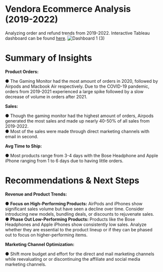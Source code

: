 # Vendora Ecommerce Analysis (2019-2022)

Analyzing order and refund trends from 2019-2022. Interactive Tableau dashboard can be found [here](https://public.tableau.com/app/profile/derek.wong6763/viz/VendoraSalesTrendDashboard/Dashboard1).
![Dashboard 1 (3)](https://github.com/user-attachments/assets/05db8d48-ff2c-4a1f-851e-4d13e1aca2c1)



# Summary of Insights

**Product Orders:**

● The Gaming Monitor had the most amount of orders in 2020, followed by Airpods and Macbook Air respectively. Due to the COVID-19 pandemic, orders from 2019-2021 experienced a large spike followed by a slow decrease of volume in orders after 2021.

**Sales:**

● Though the gaming monitor had the highest amount of orders, Airpods generated the most sales and made up nearly 40-50% of all sales from 2019-2022. <br>
● Most of the sales were made through direct marketing channels with email in second.

**Avg Time to Ship:**

● Most products range from 3-4 days with the Bose Headphone and Apple iPhone ranging from 1 to 6 days due to having little orders.

# Recommendations & Next Steps

**Revenue and Product Trends:**

  ● **Focus on High-Performing Products:** AirPods and iPhones show significant sales volume but have seen a decline over time. Consider introducing new models, bundling deals, or discounts to rejuvenate sales. <br>
  ● **Phase Out Low-Performing Products:** Products like the Bose Headphones and Apple iPhones show consistently low sales. Analyze whether they are essential to the product lineup or if they can be phased out to focus on higher-performing items. 

**Marketing Channel Optimization:**

● Shift more budget and effort for the direct and mail marketing channels while reevaluating or or discontinuing the affiliate and social media marketing channels. 


